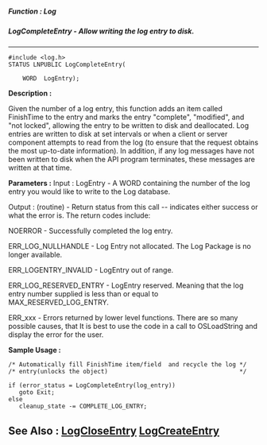 ##### Function : Log
##### LogCompleteEntry - Allow writing the log entry to disk.
---
```
#include <log.h>
STATUS LNPUBLIC LogCompleteEntry(

	WORD  LogEntry);
```
**Description :**

Given the number of a log entry, this function adds an item called FinishTime 
to the entry and marks the entry "complete", "modified", and "not locked", 
allowing the entry to be written to disk and deallocated.  Log entries are 
written to disk at set intervals or when a client or server component attempts 
to read from the log (to ensure that the request obtains the most up-to-date 
information).  In addition, if any log messages have not been written to disk 
when the API program terminates, these messages are written at that time.

**Parameters :**
Input :
LogEntry  -  A WORD containing the number of the log entry you would like to write to the Log database.

Output :
(routine)  -  Return status from this call -- indicates either success or what the error is. The return codes include:

NOERROR - Successfully completed the log entry.

ERR_LOG_NULLHANDLE - Log Entry not allocated.  The Log Package is no longer available.

ERR_LOGENTRY_INVALID - LogEntry out of range.

ERR_LOG_RESERVED_ENTRY - LogEntry reserved.  Meaning that the log entry number supplied is less than or equal to MAX_RESERVED_LOG_ENTRY.

ERR_xxx - Errors returned by lower level functions.  There are so many possible causes, that It is best to use the code in a call to OSLoadString and display the error for the user.



**Sample Usage :**
```
/* Automatically fill FinishTime item/field  and recycle the log */
/* entry(unlocks the object)                                     */

if (error_status = LogCompleteEntry(log_entry))
   goto Exit;
else
   cleanup_state -= COMPLETE_LOG_ENTRY;
```
**See Also :**
[LogCloseEntry](/reference/Func/LogCloseEntry)
[LogCreateEntry](/reference/Func/LogCreateEntry)
---
